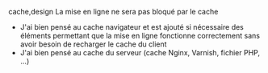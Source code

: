 cache,design
La mise en ligne ne sera pas bloqué par le cache
* J'ai bien pensé au cache navigateur et est ajouté si nécessaire des éléments permettant 
  que la mise en ligne fonctionne correctement sans avoir besoin de recharger le cache du client
* J'ai bien pensé au cache du serveur (cache Nginx, Varnish, fichier PHP, ...)